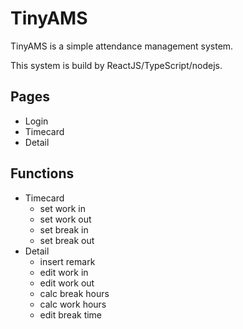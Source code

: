 # TinyAMS

TinyAMS is a simple attendance management system.

This system is build by ReactJS/TypeScript/nodejs.

## Pages

- Login
- Timecard
- Detail

## Functions

- Timecard
  - set work in
  - set work out
  - set break in
  - set break out
- Detail
  - insert remark
  - edit work in
  - edit work out
  - calc break hours
  - calc work hours
  - edit break time
